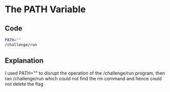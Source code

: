 # The PATH Variable

## Code

```bash
PATH=""
/challenge/run
```
## Explanation

I used PATH="" to disrupt the operation of the /challenge/run program, then ran /challenge/run which could not
find the rm command and hence could not delete the flag
